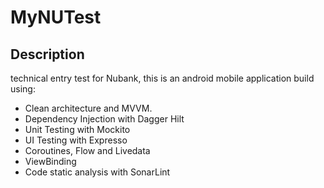 # MyNUTest

## Description
technical entry test for Nubank, this is an android mobile application build using:

* Clean architecture and MVVM.
* Dependency Injection with Dagger Hilt
* Unit Testing with Mockito
* UI Testing with Expresso
* Coroutines, Flow and Livedata
* ViewBinding
* Code static analysis with SonarLint
